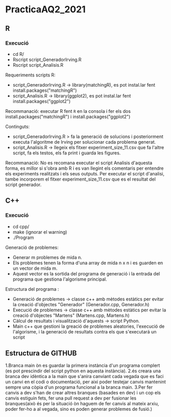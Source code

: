# PracticaAQ2_2021
## R
### Execució
  - cd R/
  - Rscript script_GeneradorIrving.R
  - Rscript script_Analisis.R

Requeriments scripts R:
  - script_GeneradorIrving.R -> library(matchingR), es pot instal.lar fent install.packages("matchingR")
  - script_Analisis.R        -> library(ggplot2),   es pot instal.lar fent install.packages("ggplot2")

Recommanació: executar R fent `R` en la consola i fer els dos install.packages("matchingR") i install.packages("ggplot2")

Continguts:
  - script_GeneradorIrving.R > fa la generació de solucions i posteriorment executa l'algoritme de Irving per solucionar cada problema generat.
  - script_Analisis.R -> llegeix els fitxer experiment_size_11.csv que fa l'altre script, fa els testos, els fa print i guarda les figures.

Recommanació: No es recomana executar el script Analisis d'aquesta forma, es millor si s'obra amb R i es van llegint els comentaris per entendre els experiments realitzats i els seus outputs. Per executar el script d'analisi, tambe incorporem el fitxer experiment_size_11.csv que es el resultat del script generador.


## C++
### Execució
  - cd cpp/
  - make       (ignorar el warning)
  - ./Program

Generació de problemes:
  - Generar m problemes de mida n.
  - Els problemes tenen la forma d'una array de mida n x n i es guarden en un vector de mida m.
  - Aquest vector es la sortida del programa de generació i la entrada del programa que gestiona l'algorisme principal.

Estructura del programa :
  - Generació de problemes -> classe c++ amb mètodes estàtics per evitar la creació d'objectes "Generador"  (Generador.cpp, Generador.h)
  - Execució de problemes -> classe c++ amb mètodes estàtics per evitar la creació d'objectes "Martens" (Martens.cpp, Martens.h)
  - Càlcul de resultats i visualització d'aquests -> script Python. 
  - Main c++ que gestioni la greació de problemes aleatories, l'execució de l'algorisme, i la generació de resultats contra els que s'executará un script


## Estructura de GITHUB
1.Branca main òn es guardar la primera instància d'un programa complert (es pot prescindir del script python en aquesta instància).
2.és creara una branca dev idèntica a la main que s'anira canviant cada vegada que es faci un canvi en el codi o documentació, per aixi poder testejar canvis mantenint sempre una còpia d'un programa funcional a la branca main.
3.Per fer canvis a dev s'han de crear altres branques (basades en dev)  i un cop els canvis estiguin fets, fer una pull request a dev per fusionar les branques(això és per la situació òn haguem de fer canvis al mateix arxiu, poder fer-ho a al vegada, sino es poden generar problemes de fusió.)
